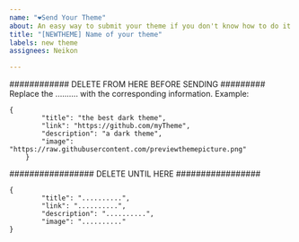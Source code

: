 ```yaml
---
name: "❤Send Your Theme"
about: An easy way to submit your theme if you don't know how to do it via pull request.
title: "[NEWTHEME] Name of your theme"
labels: new theme
assignees: Neikon

---
```


############ DELETE FROM HERE BEFORE SENDING #########
Replace the .......... with the corresponding information. Example:
```
{
		"title": "the best dark theme",
		"link": "https://github.com/myTheme",
		"description": "a dark theme",
		"image": "https://raw.githubusercontent.com/previewthemepicture.png"
	}
```
################# DELETE UNTIL HERE #################

```
{
		"title": "..........",
		"link": "..........",
		"description": "..........",
		"image": ".........."
}
```
